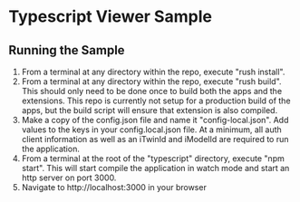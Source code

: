 # Typescript Viewer Sample

## Running the Sample

1. From a terminal at any directory within the repo, execute "rush install".
2. From a terminal at any directory within the repo, execute "rush build". This should only need to be done once to build both the apps and the extensions. This repo is currently not setup for a production build of the apps, but the build script will ensure that extension is also compiled.
3. Make a copy of the config.json file and name it "config-local.json". Add values to the keys in your config.local.json file. At a minimum, all auth client information as well as an iTwinId and iModelId are required to run the application.
4. From a terminal at the root of the "typescript" directory, execute "npm start". This will start compile the application in watch mode and start an http server on port 3000.
5. Navigate to http://localhost:3000 in your browser
